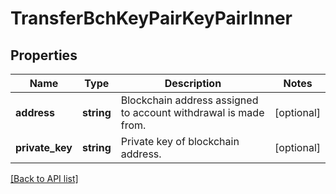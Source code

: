 # TransferBchKeyPairKeyPairInner

## Properties

Name | Type | Description | Notes
------------ | ------------- | ------------- | -------------
**address** | **string** | Blockchain address assigned to account withdrawal is made from. | [optional]
**private_key** | **string** | Private key of blockchain address. | [optional]

[[Back to API list]](../../README.md#api-endpoints)
